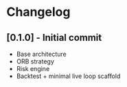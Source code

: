# Changelog

## [0.1.0] - Initial commit
- Base architecture
- ORB strategy
- Risk engine
- Backtest + minimal live loop scaffold
